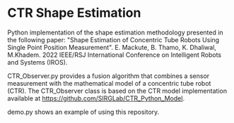 # CTR Shape Estimation

Python implementation of the shape estimation methodology presented in the following paper: "Shape Estimation of Concentric Tube Robots Using Single Point Position Measurement". E. Mackute, B. Thamo, K. Dhaliwal, M.Khadem. 2022 IEEE/RSJ International Conference on Intelligent Robots and Systems (IROS).

CTR_Observer.py provides a fusion algorithm that combines a sensor measurement with the mathematical model of a concentric tube robot (CTR). The CTR_Observer class is based on the CTR model implementation available at https://github.com/SIRGLab/CTR_Python_Model.

demo.py shows an example of using this repository.
